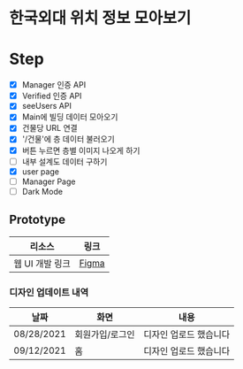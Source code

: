 # 한국외대 위치 정보 모아보기

# Step
- [x] Manager 인증 API
- [x] Verified 인증 API
- [x] seeUsers API
- [x] Main에 빌딩 데이터 모아오기
- [x] 건물당 URL 연결
- [x] '/건물'에 층 데이터 불러오기
- [x] 버튼 누르면 층별 이미지 나오게 하기
- [ ] 내부 설계도 데이터 구하기
- [x] user page
- [ ] Manager Page
- [ ] Dark Mode

## Prototype

| 리소스          | 링크                                                                                   |
| --------------- | -------------------------------------------------------------------------------------- |
| 웹 UI 개발 링크 | [Figma](https://www.figma.com/file/rBqZXiqskHFpX3J5CN4Bwe/Campus-Map?node-id=0%3A1) |

### 디자인 업데이트 내역

| 날짜       | 화면               | 내용                     |
| ---------- | ------------------ | ------------------------ |
| 08/28/2021 | 회원가입/로그인     | 디자인 업로드 했습니다     |
| 09/12/2021 | 홈                 | 디자인 업로드 했습니다     |
